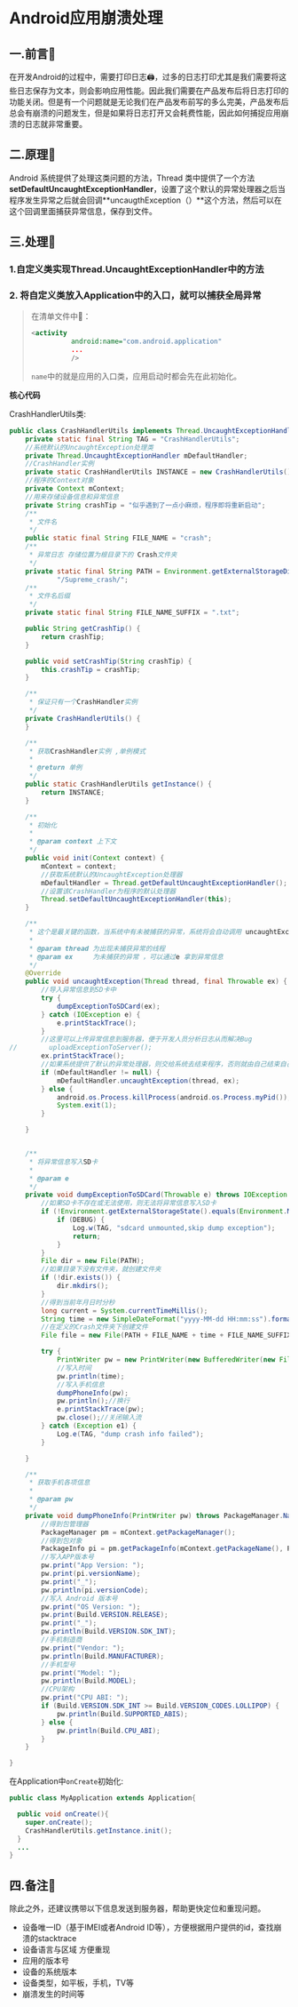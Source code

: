 #  Android应用崩溃处理

##  一.前言💬

在开发Android的过程中，需要打印日志🖨️，过多的日志打印尤其是我们需要将这些日志保存为文本，则会影响应用性能。因此我们需要在产品发布后将日志打印的功能关闭。但是有一个问题就是无论我们在产品发布前写的多么完美，产品发布后总会有崩溃的问题发生，但是如果将日志打开又会耗费性能，因此如何捕捉应用崩溃的日志就非常重要。

##  二.原理🐳

Android 系统提供了处理这类问题的方法，Thread 类中提供了一个方法 **setDefaultUncaughtExceptionHandler**，设置了这个默认的异常处理器之后当程序发生异常之后就会回调**uncaugthException（）**这个方法，然后可以在这个回调里面捕获异常信息，保存到文件。

## 三.处理🦀️

### 1.自定义类实现Thread.UncaughtExceptionHandler中的方法

###  2. 将自定义类放入Application中的入口，就可以捕获全局异常



> 在清单文件中🧾：
>
> ```xml
> <activity
>           android:name="com.android.application"
>           ...
>           />
> ```
>
> `name`中的就是应用的入口类，应用启动时都会先在此初始化。



 **核心代码**

CrashHandlerUtils类:

```java
public class CrashHandlerUtils implements Thread.UncaughtExceptionHandler {
    private static final String TAG = "CrashHandlerUtils";
    //系统默认的UncaughtException处理类
    private Thread.UncaughtExceptionHandler mDefaultHandler;
    //CrashHandler实例
    private static CrashHandlerUtils INSTANCE = new CrashHandlerUtils();
    //程序的Context对象
    private Context mContext;
    //用来存储设备信息和异常信息
    private String crashTip = "似乎遇到了一点小麻烦，程序即将重新启动";
    /**
     * 文件名
     */
    public static final String FILE_NAME = "crash";
    /**
     * 异常日志 存储位置为根目录下的 Crash文件夹
     */
    private static final String PATH = Environment.getExternalStorageDirectory().getPath() +
            "/Supreme_crash/";
    /**
     * 文件名后缀
     */
    private static final String FILE_NAME_SUFFIX = ".txt";

    public String getCrashTip() {
        return crashTip;
    }

    public void setCrashTip(String crashTip) {
        this.crashTip = crashTip;
    }

    /**
     * 保证只有一个CrashHandler实例
     */
    private CrashHandlerUtils() {
    }

    /**
     * 获取CrashHandler实例 ,单例模式
     *
     * @return 单例
     */
    public static CrashHandlerUtils getInstance() {
        return INSTANCE;
    }

    /**
     * 初始化
     *
     * @param context 上下文
     */
    public void init(Context context) {
        mContext = context;
        //获取系统默认的UncaughtException处理器
        mDefaultHandler = Thread.getDefaultUncaughtExceptionHandler();
        //设置该CrashHandler为程序的默认处理器
        Thread.setDefaultUncaughtExceptionHandler(this);
    }

    /**
     * 这个是最关键的函数，当系统中有未被捕获的异常，系统将会自动调用 uncaughtException 方法
     *
     * @param thread 为出现未捕获异常的线程
     * @param ex     为未捕获的异常 ，可以通过e 拿到异常信息
     */
    @Override
    public void uncaughtException(Thread thread, final Throwable ex) {
        //导入异常信息到SD卡中
        try {
            dumpExceptionToSDCard(ex);
        } catch (IOException e) {
            e.printStackTrace();
        }
        //这里可以上传异常信息到服务器，便于开发人员分析日志从而解决Bug
//        uploadExceptionToServer();
        ex.printStackTrace();
        //如果系统提供了默认的异常处理器，则交给系统去结束程序，否则就由自己结束自己
        if (mDefaultHandler != null) {
            mDefaultHandler.uncaughtException(thread, ex);
        } else {
            android.os.Process.killProcess(android.os.Process.myPid());
            System.exit(1);
        }

    }


    /**
     * 将异常信息写入SD卡
     *
     * @param e
     */
    private void dumpExceptionToSDCard(Throwable e) throws IOException {
        //如果SD卡不存在或无法使用，则无法将异常信息写入SD卡
        if (!Environment.getExternalStorageState().equals(Environment.MEDIA_MOUNTED)) {
            if (DEBUG) {
                Log.w(TAG, "sdcard unmounted,skip dump exception");
                return;
            }
        }
        File dir = new File(PATH);
        //如果目录下没有文件夹，就创建文件夹
        if (!dir.exists()) {
            dir.mkdirs();
        }
        //得到当前年月日时分秒
        long current = System.currentTimeMillis();
        String time = new SimpleDateFormat("yyyy-MM-dd HH:mm:ss").format(new Date(current));
        //在定义的Crash文件夹下创建文件
        File file = new File(PATH + FILE_NAME + time + FILE_NAME_SUFFIX);

        try {
            PrintWriter pw = new PrintWriter(new BufferedWriter(new FileWriter(file)));
            //写入时间
            pw.println(time);
            //写入手机信息
            dumpPhoneInfo(pw);
            pw.println();//换行
            e.printStackTrace(pw);
            pw.close();//关闭输入流
        } catch (Exception e1) {
            Log.e(TAG, "dump crash info failed");
        }

    }

    /**
     * 获取手机各项信息
     *
     * @param pw
     */
    private void dumpPhoneInfo(PrintWriter pw) throws PackageManager.NameNotFoundException {
        //得到包管理器
        PackageManager pm = mContext.getPackageManager();
        //得到包对象
        PackageInfo pi = pm.getPackageInfo(mContext.getPackageName(), PackageManager.GET_ACTIVITIES);
        //写入APP版本号
        pw.print("App Version: ");
        pw.print(pi.versionName);
        pw.print("_");
        pw.println(pi.versionCode);
        //写入 Android 版本号
        pw.print("OS Version: ");
        pw.print(Build.VERSION.RELEASE);
        pw.print("_");
        pw.println(Build.VERSION.SDK_INT);
        //手机制造商
        pw.print("Vendor: ");
        pw.println(Build.MANUFACTURER);
        //手机型号
        pw.print("Model: ");
        pw.println(Build.MODEL);
        //CPU架构
        pw.print("CPU ABI: ");
        if (Build.VERSION.SDK_INT >= Build.VERSION_CODES.LOLLIPOP) {
            pw.println(Build.SUPPORTED_ABIS);
        } else {
            pw.println(Build.CPU_ABI);
        }
    }

}
```

在Application中`onCreate`初始化:

```java
public class MyApplication extends Application{

  public void onCreate(){
    super.onCreate();
    CrashHandlerUtils.getInstance.init();
  }
  ...
}
```

##  四.备注📝

除此之外，还建议携带以下信息发送到服务器，帮助更快定位和重现问题。

- 设备唯一ID（基于IMEI或者Android ID等），方便根据用户提供的id，查找崩溃的stacktrace
- 设备语言与区域 方便重现
- 应用的版本号
- 设备的系统版本
- 设备类型，如平板，手机，TV等
- 崩溃发生的时间等
